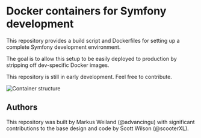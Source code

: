 Docker containers for Symfony development
=========================================

This repository provides a build script and Dockerfiles for setting up a complete Symfony development environment.

The goal is to allow this setup to be easily deployed to production by stripping off dev-specific Docker images.

This repository is still in early development. Feel free to contribute.

![Container structure](https://raw.github.com/advancingu/SfDocker/master/Resources/container-structure.png)

Authors
-------

This repository was built by Markus Weiland (@advancingu) with significant contributions to the base design and code by Scott Wilson (@scooterXL).

